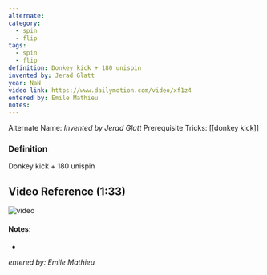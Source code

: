 ```yaml
---
alternate: 
category:
  - spin
  - flip
tags:
  - spin
  - flip
definition: Donkey kick + 180 unispin
invented by: Jerad Glatt
year: NaN
video link: https://www.dailymotion.com/video/xf1z4
entered by: Emile Mathieu
notes: 
---
```

Alternate Name: 
*Invented by Jerad Glatt*
Prerequisite Tricks: [[donkey kick]]

### Definition
Donkey kick + 180 unispin

## Video Reference (1:33)
![video](https://www.dailymotion.com/video/xf1z4)

#### Notes:
- 
*entered by: Emile Mathieu*
